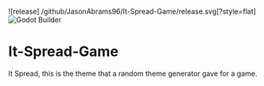![release] /github/JasonAbrams96/It-Spread-Game/release.svg[?style=flat] ![Godot Builder](https://github.com/JasonAbrams96/It-Spread-Game/workflows/Godot%20Builder/badge.svg)

# It-Spread-Game
It Spread, this is the theme that a random theme generator gave for a game.
